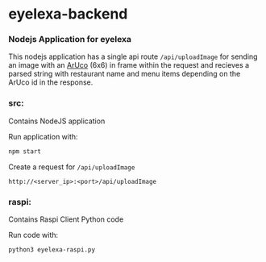 # eyelexa-backend

### Nodejs Application for eyelexa
This nodejs application has a single api route `/api/uploadImage` for sending an image with an [ArUco](https://chev.me/arucogen) (6x6) in frame within the request and recieves a parsed string with restaurant name and menu items depending on the ArUco id in the response.

### src:
Contains NodeJS application

Run application with:
``` bash
npm start
```
Create a request for `/api/uploadImage`
```
http://<server_ip>:<port>/api/uploadImage
```
### raspi:
Contains Raspi Client Python code

Run code with:
```bash
python3 eyelexa-raspi.py
```
